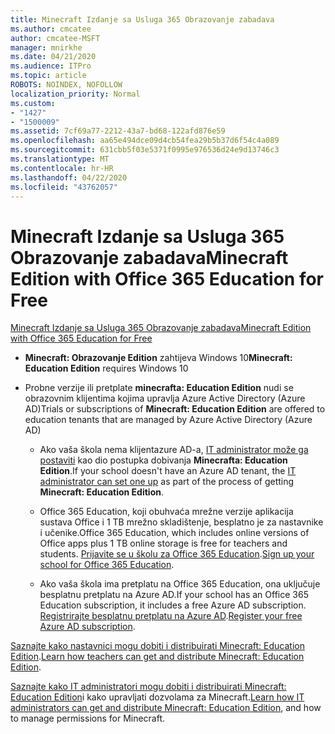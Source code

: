 ```yaml
---
title: Minecraft Izdanje sa Usluga 365 Obrazovanje zabadava
ms.author: cmcatee
author: cmcatee-MSFT
manager: mnirkhe
ms.date: 04/21/2020
ms.audience: ITPro
ms.topic: article
ROBOTS: NOINDEX, NOFOLLOW
localization_priority: Normal
ms.custom:
- "1427"
- "1500009"
ms.assetid: 7cf69a77-2212-43a7-bd68-122afd876e59
ms.openlocfilehash: aa65e494dce09d4cb54fea29b5b37d6f54c4a089
ms.sourcegitcommit: 631cbb5f03e5371f0995e976536d24e9d13746c3
ms.translationtype: MT
ms.contentlocale: hr-HR
ms.lasthandoff: 04/22/2020
ms.locfileid: "43762057"
---
```

# <a name="minecraft-edition-with-office-365-education-for-free"></a><span data-ttu-id="dde71-102">Minecraft Izdanje sa Usluga 365 Obrazovanje zabadava</span><span class="sxs-lookup"><span data-stu-id="dde71-102">Minecraft Edition with Office 365 Education for Free</span></span>

[<span data-ttu-id="dde71-103">Minecraft Izdanje sa Usluga 365 Obrazovanje zabadava</span><span class="sxs-lookup"><span data-stu-id="dde71-103">Minecraft Edition with Office 365 Education for Free</span></span>](https://docs.microsoft.com/education/windows/get-minecraft-for-education)
  
- <span data-ttu-id="dde71-104">**Minecraft: Obrazovanje Edition** zahtijeva Windows 10</span><span class="sxs-lookup"><span data-stu-id="dde71-104">**Minecraft: Education Edition** requires Windows 10</span></span>

- <span data-ttu-id="dde71-105">Probne verzije ili pretplate **minecrafta: Education Edition** nudi se obrazovnim klijentima kojima upravlja Azure Active Directory (Azure AD)</span><span class="sxs-lookup"><span data-stu-id="dde71-105">Trials or subscriptions of **Minecraft: Education Edition** are offered to education tenants that are managed by Azure Active Directory (Azure AD)</span></span>

  - <span data-ttu-id="dde71-106">Ako vaša škola nema klijentazure AD-a, [IT administrator može ga postaviti](https://docs.microsoft.com/education/windows/school-get-minecraft) kao dio postupka dobivanja **Minecrafta: Education Edition**.</span><span class="sxs-lookup"><span data-stu-id="dde71-106">If your school doesn't have an Azure AD tenant, the [IT administrator can set one up](https://docs.microsoft.com/education/windows/school-get-minecraft) as part of the process of getting **Minecraft: Education Edition**.</span></span>

  - <span data-ttu-id="dde71-107">Office 365 Education, koji obuhvaća mrežne verzije aplikacija sustava Office i 1 TB mrežno skladištenje, besplatno je za nastavnike i učenike.</span><span class="sxs-lookup"><span data-stu-id="dde71-107">Office 365 Education, which includes online versions of Office apps plus 1 TB online storage is free for teachers and students.</span></span> <span data-ttu-id="dde71-108">[Prijavite se u školu za Office 365 Education](https://products.office.com/academic/office-365-education-plan).</span><span class="sxs-lookup"><span data-stu-id="dde71-108">[Sign up your school for Office 365 Education](https://products.office.com/academic/office-365-education-plan).</span></span>

  - <span data-ttu-id="dde71-109">Ako vaša škola ima pretplatu na Office 365 Education, ona uključuje besplatnu pretplatu na Azure AD.</span><span class="sxs-lookup"><span data-stu-id="dde71-109">If your school has an Office 365 Education subscription, it includes a free Azure AD subscription.</span></span> <span data-ttu-id="dde71-110">[Registrirajte besplatnu pretplatu na Azure AD](https://msdn.microsoft.com/library/windows/hardware/mt703369%28v=vs.85%29.aspx).</span><span class="sxs-lookup"><span data-stu-id="dde71-110">[Register your free Azure AD subscription](https://msdn.microsoft.com/library/windows/hardware/mt703369%28v=vs.85%29.aspx).</span></span>

<span data-ttu-id="dde71-111">[Saznajte kako nastavnici mogu dobiti i distribuirati Minecraft: Education Edition](https://docs.microsoft.com/education/windows/teacher-get-minecraft).</span><span class="sxs-lookup"><span data-stu-id="dde71-111">[Learn how teachers can get and distribute Minecraft: Education Edition](https://docs.microsoft.com/education/windows/teacher-get-minecraft).</span></span>
  
<span data-ttu-id="dde71-112">[Saznajte kako IT administratori mogu dobiti i distribuirati Minecraft: Education Edition](https://docs.microsoft.com/education/windows/school-get-minecraft)i kako upravljati dozvolama za Minecraft.</span><span class="sxs-lookup"><span data-stu-id="dde71-112">[Learn how IT administrators can get and distribute Minecraft: Education Edition](https://docs.microsoft.com/education/windows/school-get-minecraft), and how to manage permissions for Minecraft.</span></span>